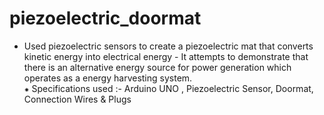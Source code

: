 # piezoelectric_doormat
- Used piezoelectric sensors to create a piezoelectric mat that converts kinetic energy into electrical energy - It attempts to demonstrate that there is an alternative energy source for power generation which operates as a energy harvesting system.  
⁕ Specifications used :- Arduino UNO , Piezoelectric Sensor, Doormat, Connection Wires &amp; Plugs
